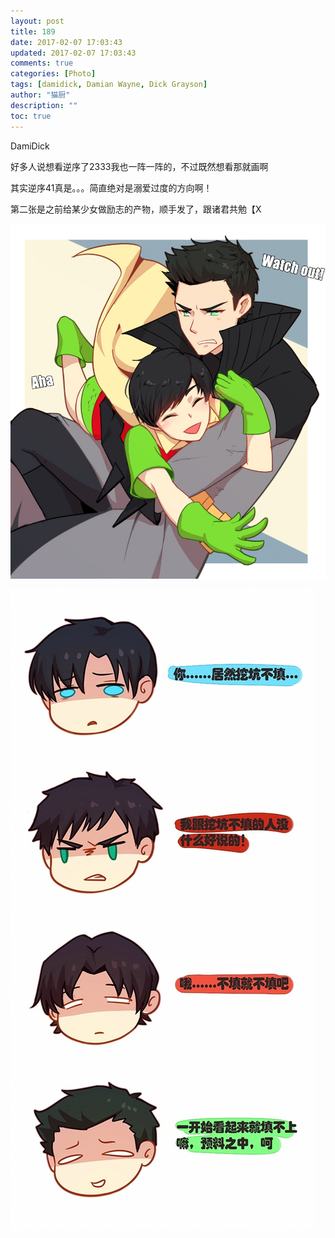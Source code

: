 ```yaml
---
layout: post
title: 189
date: 2017-02-07 17:03:43
updated: 2017-02-07 17:03:43
comments: true
categories: [Photo]
tags: [damidick, Damian Wayne, Dick Grayson]
author: "猫厨"
description: ""
toc: true
---
```


<p>DamiDick</p> 
<p>好多人说想看逆序了2333我也一阵一阵的，不过既然想看那就画啊</p> 
<p>其实逆序41真是。。。简直绝对是溺爱过度的方向啊！</p> 
<p>第二张是之前给某少女做励志的产物，顺手发了，跟诸君共勉【X</p>

![](https://raw.githubusercontent.com/alicewish/meowchain247/master/img_cVZNdzJtQk9JV2VmY2RLMC9nNy9EZ0FvSGhsc3JMeUpYME1aZkhsWDZ4WFkwNS96dHFiZzlRPT0.jpg)

![](https://raw.githubusercontent.com/alicewish/meowchain247/master/img_cVZNdzJtQk9JV2VmY2RLMC9nNy9EcExHemt5ODBsWGdLZHRhNmxNekZsb2xXMURYUGVPQTZnPT0.jpg)